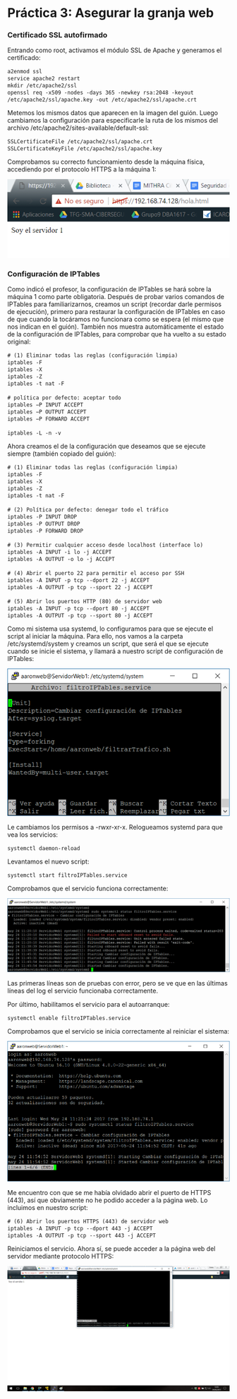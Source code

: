 # Práctica 3: Asegurar la granja web


### Certificado SSL autofirmado

Entrando como root, activamos el módulo SSL de Apache y generamos el certificado:

~~~
a2enmod ssl
service apache2 restart
mkdir /etc/apache2/ssl
openssl req -x509 -nodes -days 365 -newkey rsa:2048 -keyout /etc/apache2/ssl/apache.key -out /etc/apache2/ssl/apache.crt
~~~

Metemos los mismos datos que aparecen en la imagen del guión. Luego cambiamos la configuración para especificarle la ruta de los mismos del archivo /etc/apache2/sites-available/default-ssl:

~~~
SSLCertificateFile /etc/apache2/ssl/apache.crt
SSLCertificateKeyFile /etc/apache2/ssl/apache.key
~~~

Comprobamos su correcto funcionamiento desde la máquina física, accediendo por el protocolo HTTPS a la máquina 1:

![](comprobacionCertificadoSSLAutofirmado.png "Comprobación del certificado SSL autofirmado para la máquina 1")


### Configuración de IPTables

Como indicó el profesor, la configuración de IPTables se hará sobre la máquina 1 como parte obligatoria. Después de probar varios comandos de IPTables para familiarizarnos, creamos un script (recordar darle permisos de ejecución), primero para restaurar la configuración de IPTables en caso de que cuando la tocáramos no funcionara como se espera (el mismo que nos indican en el guión). También nos muestra automáticamente el estado de la configuración de IPTables, para comprobar que ha vuelto a su estado original:

~~~
# (1) Eliminar todas las reglas (configuración limpia)
iptables -F
iptables -X
iptables -Z
iptables -t nat -F

# política por defecto: aceptar todo
iptables −P INPUT ACCEPT
iptables −P OUTPUT ACCEPT
iptables −P FORWARD ACCEPT

iptables -L -n -v
~~~

Ahora creamos el de la configuración que deseamos que se ejecute siempre (también copiado del guión):

~~~
# (1) Eliminar todas las reglas (configuración limpia)
iptables -F
iptables -X
iptables -Z
iptables -t nat -F

# (2) Política por defecto: denegar todo el tráfico
iptables -P INPUT DROP
iptables -P OUTPUT DROP
iptables -P FORWARD DROP

# (3) Permitir cualquier acceso desde localhost (interface lo)
iptables -A INPUT -i lo -j ACCEPT
iptables -A OUTPUT -o lo -j ACCEPT

# (4) Abrir el puerto 22 para permitir el acceso por SSH
iptables -A INPUT -p tcp --dport 22 -j ACCEPT
iptables -A OUTPUT -p tcp --sport 22 -j ACCEPT

# (5) Abrir los puertos HTTP (80) de servidor web
iptables -A INPUT -p tcp --dport 80 -j ACCEPT
iptables -A OUTPUT -p tcp --sport 80 -j ACCEPT
~~~

Como mi sistema usa systemd, lo configuramos para que se ejecute el script al iniciar la máquina. Para ello, nos vamos a la carpeta /etc/systemd/system y creamos un script, que será el que se ejecute cuando se inicie el sistema, y llamará a nuestro script de configuración de IPTables:

![](scriptSystemd.png "Script para cambiar la configuración de IPTables al iniciar el sistema")

Le cambiamos los permisos a -rwxr-xr-x. Relogueamos systemd para que vea los servicios:

~~~
systemctl daemon-reload
~~~

Levantamos el nuevo script:

~~~
systemctl start filtroIPTables.service 
~~~

Comprobamos que el servicio funciona correctamente:

![](statusServicioInicio.png "Comprobación del servicio de inicio del sistema")

Las primeras líneas son de pruebas con error, pero se ve que en las últimas líneas del log el servicio funcionaba correctamente.

Por último, habilitamos el servicio para el autoarranque:

~~~
systemctl enable filtroIPTables.service
~~~

Comprobamos que el servicio se inicia correctamente al reiniciar el sistema: 

![](statusServicioArranque.png "Comprobación del servicio de inicio del sistema al arrancar")

Me encuentro con que se me había olvidado abrir el puerto de HTTPS (443), así que obviamente no he podido acceder a la página web. Lo incluimos en nuestro script:

~~~
# (6) Abrir los puertos HTTPS (443) de servidor web
iptables -A INPUT -p tcp --dport 443 -j ACCEPT
iptables -A OUTPUT -p tcp --sport 443 -j ACCEPT
~~~

Reiniciamos el servicio. Ahora sí, se puede acceder a la página web del servidor mediante protocolo HTTPS:

![](comprobacionIPTables.png "Comprobación del servicio de HTTPS después de configurar IPTables")